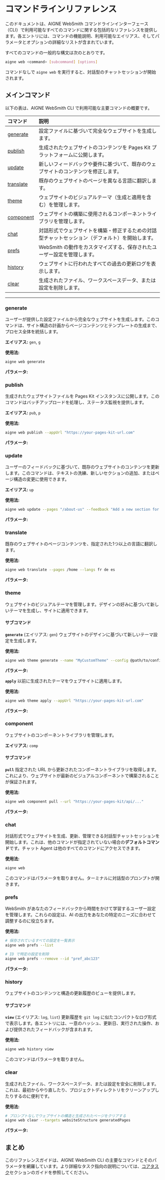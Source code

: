 # コマンドラインリファレンス

このドキュメントは、AIGNE WebSmith コマンドラインインターフェース（CLI）で利用可能なすべてのコマンドに関する包括的なリファレンスを提供します。各エントリには、コマンドの機能説明、利用可能なエイリアス、そしてパラメータとオプションの詳細なリストが含まれています。

すべてのコマンドの一般的な構文は次のとおりです。
```bash
aigne web <command> [subcommand] [options]
```

コマンドなしで `aigne web` を実行すると、対話型のチャットセッションが開始されます。

## メインコマンド

以下の表は、AIGNE WebSmith CLI で利用可能な主要コマンドの概要です。

| コマンド | 説明 |
| :--- | :--- |
| [generate](#generate) | 設定ファイルに基づいて完全なウェブサイトを生成します。 |
| [publish](#publish) | 生成されたウェブサイトのコンテンツを Pages Kit プラットフォームに公開します。 |
| [update](#update) | 新しいフィードバックや要件に基づいて、既存のウェブサイトのコンテンツを修正します。 |
| [translate](#translate) | 既存のウェブサイトのページを異なる言語に翻訳します。 |
| [theme](#theme) | ウェブサイトのビジュアルテーマ（生成と適用を含む）を管理します。 |
| [component](#component) | ウェブサイトの構築に使用されるコンポーネントライブラリを管理します。 |
| [chat](#chat) | 対話形式でウェブサイトを構築・修正するための対話型チャットセッション（デフォルト）を開始します。 |
| [prefs](#prefs) | WebSmith の動作をカスタマイズする、保存されたユーザー設定を管理します。 |
| [history](#history) | ウェブサイトに行われたすべての過去の更新ログを表示します。 |
| [clear](#clear) | 生成されたファイル、ワークスペースデータ、または設定を削除します。 |

---

### generate
ユーザーが提供した設定ファイルから完全なウェブサイトを生成します。このコマンドは、サイト構造の計画からページコンテンツとテンプレートの生成まで、プロセス全体を統括します。

**エイリアス:** `gen`, `g`

**使用法:**
```bash
aigne web generate
```

**パラメータ:**

<x-field-group>
  <x-field data-name="config" data-type="String" data-required="false" data-desc="ウェブサイト設定ファイルへのパス。指定しない場合、WebSmith は現在のディレクトリでデフォルトの設定ファイルを探します。"></x-field>
  <x-field data-name="glossary" data-type="String" data-required="false" data-desc="生成されたコンテンツ全体で一貫した用語を保証するための用語集を含むファイル。@<file> の形式を使用します。"></x-field>
  <x-field data-name="forceRegenerate" data-type="Boolean" data-required="false" data-desc="true に設定すると、すでに存在する場合でも、すべてのページの再生成を強制します。"></x-field>
</x-field-group>

### publish
生成されたウェブサイトファイルを Pages Kit インスタンスに公開します。このコマンドはバッチアップロードを処理し、ステータス監視を提供します。

**エイリアス:** `pub`, `p`

**使用法:**
```bash
aigne web publish --appUrl "https://your-pages-kit-url.com"
```

**パラメータ:**

<x-field-group>
  <x-field data-name="appUrl" data-type="String" data-required="false" data-desc="ページが公開されるターゲットの Pages Kit ウェブサイトのベース URL。"></x-field>
  <x-field data-name="with-navigations" data-type="String" data-required="false" data-desc="ページと共にウェブサイトのナビゲーションデータを公開します。オプションは 'flat' または 'menu' です。デフォルトは 'menu' です。"></x-field>
  <x-field data-name="with-locales" data-type="Boolean" data-required="false" data-desc="true に設定すると、ウェブサイトのロケールと言語設定を公開します。"></x-field>
</x-field-group>

### update
ユーザーのフィードバックに基づいて、既存のウェブサイトのコンテンツを更新します。このコマンドは、テキストの洗練、新しいセクションの追加、またはページ構造の変更に使用できます。

**エイリアス:** `up`

**使用法:**
```bash
aigne web update --pages "/about-us" --feedback "Add a new section for team members."
```

**パラメータ:**

<x-field-group>
  <x-field data-name="pages" data-type="Array" data-required="false" data-desc="更新するページパスの配列（例: /about-us, /contact）。"></x-field>
  <x-field data-name="feedback" data-type="String" data-required="false" data-desc="コンテンツに必要な変更や改善に関する詳細な説明。"></x-field>
  <x-field data-name="glossary" data-type="String" data-required="false" data-desc="一貫性を保つための用語集を含むファイル。@<file> の形式を使用します。"></x-field>
</x-field-group>

### translate
既存のウェブサイトのページコンテンツを、指定された1つ以上の言語に翻訳します。

**使用法:**
```bash
aigne web translate --pages /home --langs fr de es
```

**パラメータ:**

<x-field-group>
  <x-field data-name="pages" data-type="Array" data-required="false" data-desc="翻訳するページパスの配列。"></x-field>
  <x-field data-name="langs" data-type="Array" data-required="false" data-desc="コンテンツを翻訳する対象となる、スペースで区切られた言語コードのリスト。利用可能なコード: en, zh, zh-TW, ja, fr, de, es, it, ru, ko, pt, ar。"></x-field>
  <x-field data-name="feedback" data-type="String" data-required="false" data-desc="翻訳の品質を向上させるための具体的な指示やフィードバック。"></x-field>
  <x-field data-name="glossary" data-type="String" data-required="false" data-desc="一貫した翻訳のための用語集を含むファイル。@<file> の形式を使用します。"></x-field>
</x-field-group>

### theme
ウェブサイトのビジュアルテーマを管理します。デザインの好みに基づいて新しいテーマを生成し、サイトに適用できます。

#### サブコマンド

**`generate`** (エイリアス: `gen`)
ウェブサイトのデザインに基づいて新しいテーマ設定を生成します。

**使用法:**
```bash
aigne web theme generate --name "MyCustomTheme" --config @path/to/config.yaml
```

**パラメータ:**

<x-field-group>
  <x-field data-name="name" data-type="String" data-required="false" data-desc="新しいテーマの一意の名前。"></x-field>
  <x-field data-name="config" data-type="String" data-required="false" data-desc="テーマの基となるウェブサイト設定ファイルへのパス。"></x-field>
</x-field-group>

**`apply`**
以前に生成されたテーマをウェブサイトに適用します。

**使用法:**
```bash
aigne web theme apply --appUrl "https://your-pages-kit-url.com"
```

**パラメータ:**

<x-field-group>
  <x-field data-name="appUrl" data-type="String" data-required="false" data-desc="テーマが適用されるターゲットの Pages Kit ウェブサイトのベース URL。"></x-field>
</x-field-group>

### component
ウェブサイトのコンポーネントライブラリを管理します。

**エイリアス:** `comp`

#### サブコマンド

**`pull`**
指定された URL から更新されたコンポーネントライブラリを取得します。これにより、ウェブサイトが最新のビジュアルコンポーネントで構築されることが保証されます。

**使用法:**
```bash
aigne web component pull --url "https://your-pages-kit/api/..."
```

**パラメータ:**

<x-field-group>
  <x-field data-name="url" data-type="String" data-required="true" data-desc="コンポーネントライブラリを取得するために Pages Kit インスタンスから提供された完全な URL。"></x-field>
</x-field-group>

### chat
対話形式でウェブサイトを生成、更新、管理できる対話型チャットセッションを開始します。これは、他のコマンドが指定されていない場合の**デフォルトコマンド**です。チャット Agent は他のすべてのコマンドにアクセスできます。

**使用法:**
```bash
aigne web
```

このコマンドはパラメータを取りません。ターミナルに対話型のプロンプトが開きます。

### prefs
WebSmith があなたのフィードバックから時間をかけて学習するユーザー設定を管理します。これらの設定は、AI の出力をあなたの特定のニーズに合わせて調整するのに役立ちます。

**使用法:**
```bash
# 保存されているすべての設定を一覧表示
aigne web prefs --list

# ID で特定の設定を削除
aigne web prefs --remove --id "pref_abc123"
```

**パラメータ:**

<x-field-group>
  <x-field data-name="--list" data-type="Flag" data-required="false" data-desc="保存されているすべてのユーザー設定をフォーマットされたリストで表示します。"></x-field>
  <x-field data-name="--remove" data-type="Flag" data-required="false" data-desc="1つ以上の設定を削除します。--id パラメータが必要、または選択を求めるプロンプトが表示されます。"></x-field>
  <x-field data-name="--toggle" data-type="Flag" data-required="false" data-desc="1つ以上の設定のアクティブ状態を切り替えます。--id が必要、またはプロンプトが表示されます。"></x-field>
  <x-field data-name="--id" data-type="Array" data-required="false" data-desc="管理（削除または切り替え）する設定 ID の配列。非対話的に --remove または --toggle を使用する場合にのみ必要です。"></x-field>
</x-field-group>

### history
ウェブサイトのコンテンツと構造の更新履歴のビューを提供します。

#### サブコマンド

**`view`** (エイリアス: `log`, `list`)
更新履歴を `git log` に似たコンパクトなログ形式で表示します。各エントリには、一意のハッシュ、更新日、実行された操作、および提供されたフィードバックが含まれます。

**使用法:**
```bash
aigne web history view
```

このコマンドはパラメータを取りません。

### clear
生成されたファイル、ワークスペースデータ、または設定を安全に削除します。これは、最初からやり直したり、プロジェクトディレクトリをクリーンアップしたりするのに便利です。

**使用法:**
```bash
# プロンプトなしでウェブサイトの構造と生成されたページをクリアする
aigne web clear --targets websiteStructure generatedPages
```

**パラメータ:**

<x-field-group>
  <x-field data-name="targets" data-type="Array" data-required="false" data-desc="プロンプトなしでクリアする項目の配列。指定可能な値: websiteStructure, generatedPages, websiteConfig, deploymentConfig, authTokens, mediaDescription。"></x-field>
  <x-field data-name="pagesDir" data-type="String" data-required="false" data-desc="ソースページのデフォルトディレクトリパスを上書きします。"></x-field>
  <x-field data-name="tmpDir" data-type="String" data-required="false" data-desc="一時ワークスペースのデフォルトディレクトリパスを上書きします。"></x-field>
  <x-field data-name="outputDir" data-type="String" data-required="false" data-desc="生成されたページのデフォルトディレクトリパスを上書きします。"></x-field>
  <x-field data-name="configPath" data-type="String" data-required="false" data-desc="設定ファイルのデフォルトパスを上書きします。"></x-field>
</x-field-group>

## まとめ

このリファレンスガイドは、AIGNE WebSmith CLI の主要なコマンドとそのパラメータを網羅しています。より詳細なタスク指向の説明については、[コアタスク](./core-tasks.md)セクションのガイドを参照してください。